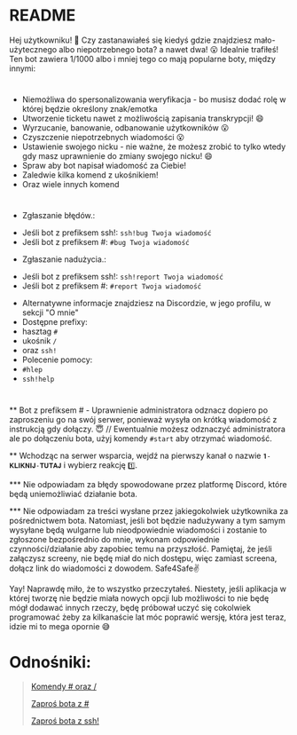 # README

Hej użytkowniku! 👋
Czy zastanawiałeś się kiedyś gdzie znajdziesz mało-użytecznego albo niepotrzebnego bota? a nawet dwa! 😮 Idealnie trafiłeś!
Ten bot zawiera 1/1000 albo i mniej tego co mają popularne boty, między innymi:
#
* Niemożliwa do spersonalizowania weryfikacja - bo musisz dodać rolę w której będzie określony znak/emotka
* Utworzenie ticketu nawet z możliwością zapisania transkrypcji! 😄
* Wyrzucanie, banowanie, odbanowanie użytkowników 😮
* Czyszczenie niepotrzebnych wiadomości 😮
* Ustawienie swojego nicku - nie ważne, że możesz zrobić to tylko wtedy gdy masz uprawnienie do zmiany swojego nicku! 😄
* Spraw aby bot napisał wiadomość za Ciebie!
* Zaledwie kilka komend z ukośnikiem!
* Oraz wiele innych komend
#
* Zgłaszanie błędów.:
+ Jeśli bot z prefiksem ssh!: `ssh!bug Twoja wiadomość`
+ Jeśli bot z prefiksem #: `#bug Twoja wiadomość`
* Zgłaszanie nadużycia.: 
+ Jeśli bot z prefiksem ssh!: `ssh!report Twoja wiadomość`
+ Jeśli bot z prefiksem #: `#report Twoja wiadomość`
* Alternatywne informacje znajdziesz na Discordzie, w jego profilu, w sekcji "O mnie" 
* Dostępne prefixy:
* hasztag `#`
* ukośnik `/`
* oraz `ssh!`
* Polecenie pomocy:
* `#hlep`
* `ssh!help`
#
** Bot z prefiksem # - Uprawnienie administratora odznacz dopiero po zaproszeniu go na swój serwer, ponieważ wysyła on krótką wiadomość z instrukcją gdy dołączy. 😇
// Ewentualnie możesz odznaczyć administratora ale po dołączeniu bota, użyj komendy `#start` aby otrzymać wiadomość.

** Wchodząc na serwer wsparcia, wejdź na pierwszy kanał o nazwie `𝟏-𝐊𝐋𝐈𝐊𝐍𝐈𝐉-𝐓𝐔𝐓𝐀𝐉` i wybierz reakcję `1️⃣`.

*** Nie odpowiadam za błędy spowodowane przez platformę Discord, które będą uniemożliwiać działanie bota.

*** Nie odpowiadam za treści wysłane przez jakiegokolwiek użytkownika za pośrednictwem bota.
Natomiast, jeśli bot będzie nadużywany a tym samym wysyłane będą wulgarne lub nieodpowiednie wiadomości i zostanie to zgłoszone bezpośrednio do mnie, wykonam odpowiednie czynności/działanie aby zapobiec temu na przyszłość. Pamiętaj, że jeśli załączysz screeny, nie będę miał do nich dostępu, więc zamiast screena, dołącz link do wiadomości z dowodem. Safe4Safe✌

Yay! Naprawdę miło, że to wszystko przeczytałeś. Niestety, jeśli aplikacja w której tworzę nie będzie miała nowych opcji lub możliwości to nie będę mógł dodawać innych rzeczy, będę próbował uczyć się cokolwiek programować żeby za kilkanaście lat móc poprawić wersję, która jest teraz, idzie mi to mega opornie 😅

# Odnośniki:
> [Komendy # oraz /](https://github.com/miroxik74/apsik/blob/main/komendy)
> 
> [Zaproś bota z #](https://dsc.gg/apsik)
>
> [Zaproś bota z ssh!](https://dsc.gg/ssh!)
